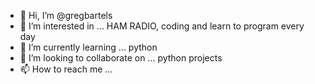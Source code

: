 - 👋 Hi, I’m @gregbartels
- 👀 I’m interested in ... HAM RADIO, coding and learn to program every day
- 🌱 I’m currently learning ... python
- 💞️ I’m looking to collaborate on ... python projects
- 📫 How to reach me ... 

<!---
gregbartels/gregbartels is a ✨ special ✨ repository because its `README.md` (this file) appears on your GitHub profile.
You can click the Preview link to take a look at your changes.
--->
